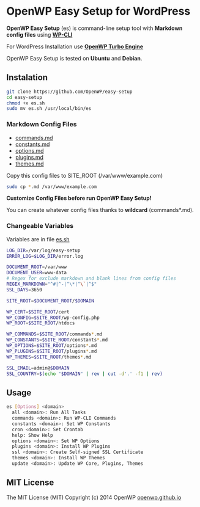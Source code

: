 # OpenWP Easy Setup for WordPress

__OpenWP Easy Setup__ (es) is command-line setup tool with __Markdown config files__ using __[WP-CLI](http://wp-cli.org)__

For WordPress Installation use __[OpenWP Turbo Engine](https://github.com/OpenWP/turbo-engine)__

OpenWP Easy Setup is tested on __Ubuntu__ and __Debian__.

## Instalation

```sh
git clone https://github.com/OpenWP/easy-setup
cd easy-setup
chmod +x es.sh
sudo mv es.sh /usr/local/bin/es
```

### Markdown Config Files

- [commands.md](https://github.com/OpenWP/easy-setup/blob/master/commands.md)
- [constants.md](https://github.com/OpenWP/easy-setup/blob/master/constants.md)
- [options.md](https://github.com/OpenWP/easy-setup/blob/master/options.md)
- [plugins.md](https://github.com/OpenWP/easy-setup/blob/master/plugins.md)
- [themes.md](https://github.com/OpenWP/easy-setup/blob/master/themes.md)

Copy this config files to SITE_ROOT (/var/www/example.com)

```sh
sudo cp *.md /var/www/example.com
```

__Customize Config Files before run OpenWP Easy Setup!__

You can create whatever config files thanks to __wildcard__ (commands*.md).

### Changeable Variables

Variables are in file [es.sh](https://github.com/OpenWP/easy-setup/blob/master/es.sh)

```sh
LOG_DIR=/var/log/easy-setup
ERROR_LOG=$LOG_DIR/error.log

DOCUMENT_ROOT=/var/www
DOCUMENT_USER=www-data
# Regex for exclude markdown and blank lines from config files
REGEX_MARKDOWN="^#|^-|^\*|^\`|^$"
SSL_DAYS=3650

SITE_ROOT=$DOCUMENT_ROOT/$DOMAIN

WP_CERT=$SITE_ROOT/cert
WP_CONFIG=$SITE_ROOT/wp-config.php
WP_ROOT=$SITE_ROOT/htdocs

WP_COMMANDS=$SITE_ROOT/commands*.md
WP_CONSTANTS=$SITE_ROOT/constants*.md
WP_OPTIONS=$SITE_ROOT/options*.md
WP_PLUGINS=$SITE_ROOT/plugins*.md
WP_THEMES=$SITE_ROOT/themes*.md

SSL_EMAIL=admin@$DOMAIN
SSL_COUNTRY=$(echo "$DOMAIN" | rev | cut -d'.' -f1 | rev)
```

## Usage

```sh
es [Options] <domain>
  all <domain>: Run All Tasks
  commands <domain>: Run WP-CLI Commands
  constants <domain>: Set WP Constants
  cron <domain>: Set Crontab
  help: Show Help
  options <domain>: Set WP Options
  plugins <domain>: Install WP Plugins
  ssl <domain>: Create Self-signed SSL Certificate
  themes <domain>: Install WP Themes
  update <domain>: Update WP Core, Plugins, Themes
```

## MIT License

The MIT License (MIT) Copyright (c) 2014 OpenWP [openwp.github.io](http://openwp.github.io)

